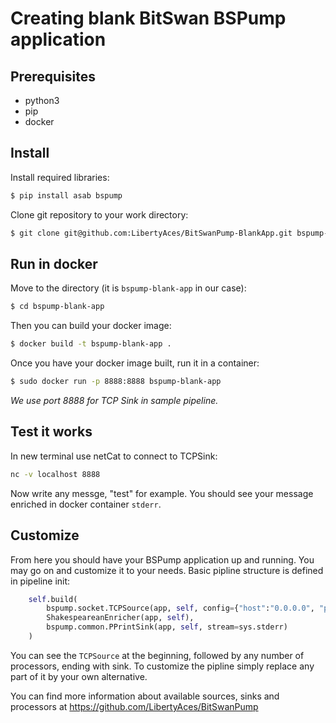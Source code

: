 # Creating blank BitSwan BSPump application

## Prerequisites
 - python3
 - pip
 - docker



## Install
Install required libraries:
```bash
$ pip install asab bspump 
```
Clone git repository to your work directory:
```bash
$ git clone git@github.com:LibertyAces/BitSwanPump-BlankApp.git bspump-blank-app
```


## Run in docker
Move to the directory (it is `bspump-blank-app` in our case):
```bash
$ cd bspump-blank-app
```
Then you can build your docker image:
```bash
$ docker build -t bspump-blank-app .
```
Once you have your docker image built, run it in a container:
```bash
$ sudo docker run -p 8888:8888 bspump-blank-app
```
*We use port 8888 for TCP Sink in sample pipeline.*


## Test it works
In new terminal use netCat to connect to TCPSink:
```bash
nc -v localhost 8888
```
Now write any messge, "test" for example. You should see your message enriched in docker container `stderr`.


## Customize
From here you should have your BSPump application up and running. You may go on and customize it to your needs. 
Basic pipline structure is defined in pipeline init:
```python
    self.build(
        bspump.socket.TCPSource(app, self, config={"host":"0.0.0.0", "port": 8888}),
        ShakespeareanEnricher(app, self),
        bspump.common.PPrintSink(app, self, stream=sys.stderr)
    )
```
You can see the `TCPSource` at the beginning, followed by any number of processors, ending with sink. To customize the pipline simply replace any part of it by your own alternative.

You can find more information about available sources, sinks and processors at https://github.com/LibertyAces/BitSwanPump
